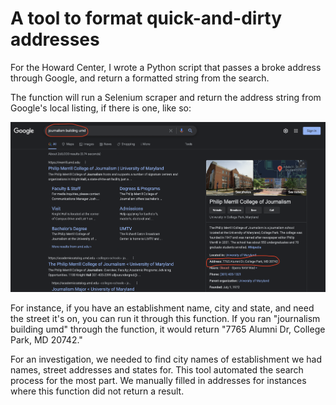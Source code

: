 # A tool to format quick-and-dirty addresses

For the Howard Center, I wrote a Python script that passes a broke address through Google, and return a formatted string from the search. 

The function will run a Selenium scraper and return the address string from Google's local listing, if there is one, like so:

![A screenshot from a Google search showing a sample of what's searched and what's returned.](google.png)

For instance, if you have an establishment name, city and state, and need the street it's on, you can run it through this function. If you ran "journalism building umd" through the function, it would return "7765 Alumni Dr, College Park, MD 20742."

For an investigation, we needed to find city names of establishment we had names, street addresses and states for. This tool automated the search process for the most part. We manually filled in addresses for instances where this function did not return a result.